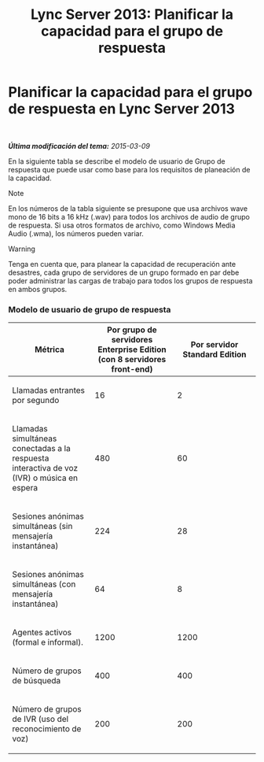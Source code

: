 ﻿---
title: 'Lync Server 2013: Planificar la capacidad para el grupo de respuesta'
TOCTitle: Planificar la capacidad para el grupo de respuesta
ms:assetid: a2459a69-1f45-4f2f-bca5-d4f442708e44
ms:mtpsurl: https://technet.microsoft.com/es-es/library/Gg412754(v=OCS.15)
ms:contentKeyID: 48276175
ms.date: 01/07/2017
mtps_version: v=OCS.15
ms.translationtype: HT
---

# Planificar la capacidad para el grupo de respuesta en Lync Server 2013

 

_**Última modificación del tema:** 2015-03-09_

En la siguiente tabla se describe el modelo de usuario de Grupo de respuesta que puede usar como base para los requisitos de planeación de la capacidad.


> [!NOTE]
> En los números de la tabla siguiente se presupone que usa archivos wave mono de 16 bits a 16 kHz (.wav) para todos los archivos de audio de grupo de respuesta. Si usa otros formatos de archivo, como Windows Media Audio (.wma), los números pueden variar.



> [!WARNING]  
> Tenga en cuenta que, para planear la capacidad de recuperación ante desastres, cada grupo de servidores de un grupo formado en par debe poder administrar las cargas de trabajo para todos los grupos de respuesta en ambos grupos.



### Modelo de usuario de grupo de respuesta

<table>
<colgroup>
<col style="width: 33%" />
<col style="width: 33%" />
<col style="width: 33%" />
</colgroup>
<thead>
<tr class="header">
<th>Métrica</th>
<th>Por grupo de servidores Enterprise Edition (con 8 servidores front-end)</th>
<th>Por servidor Standard Edition</th>
</tr>
</thead>
<tbody>
<tr class="odd">
<td><p>Llamadas entrantes por segundo</p></td>
<td><p>16</p></td>
<td><p>2</p></td>
</tr>
<tr class="even">
<td><p>Llamadas simultáneas conectadas a la respuesta interactiva de voz (IVR) o música en espera</p></td>
<td><p>480</p></td>
<td><p>60</p></td>
</tr>
<tr class="odd">
<td><p>Sesiones anónimas simultáneas (sin mensajería instantánea)</p></td>
<td><p>224</p></td>
<td><p>28</p></td>
</tr>
<tr class="even">
<td><p>Sesiones anónimas simultáneas (con mensajería instantánea)</p></td>
<td><p>64</p></td>
<td><p>8</p></td>
</tr>
<tr class="odd">
<td><p>Agentes activos (formal e informal).</p></td>
<td><p>1200</p></td>
<td><p>1200</p></td>
</tr>
<tr class="even">
<td><p>Número de grupos de búsqueda</p></td>
<td><p>400</p></td>
<td><p>400</p></td>
</tr>
<tr class="odd">
<td><p>Número de grupos de IVR (uso del reconocimiento de voz)</p></td>
<td><p>200</p></td>
<td><p>200</p></td>
</tr>
</tbody>
</table>

